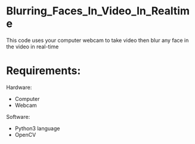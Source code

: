 # Blurring_Faces_In_Video_In_Realtime

This code uses your computer webcam to take video then blur any face in the video in real-time

# Requirements:

Hardware:
- Computer 
- Webcam

Software:
- Python3 language
- OpenCV
